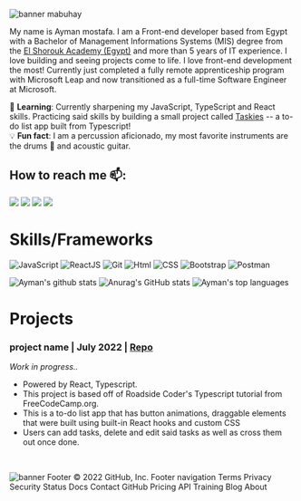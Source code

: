 <!-- # Howdy! Welcome to my page! 👋 -->
<img src='images/Mabuhay_gif.gif' alt="banner mabuhay"></img>

My name is Ayman mostafa. I am a Front-end developer based from Egypt with a Bachelor of Management Informations Systems (MIS) degree from the [El Shorouk Academy (Egypt)](https://hicit.sha.edu.eg/department-mis.php) and more than 5 years of IT experience. I love building and seeing projects come to life. I love front-end development the most! Currently just completed a fully remote apprenticeship program with Microsoft Leap and now transitioned as a full-time Software Engineer at Microsoft.

🌱 **Learning**: Currently sharpening my JavaScript, TypeScript and React skills. Practicing said skills by building a small project called [Taskies](https://github.com/tolentinoel/Typescript_taskies) -- a to-do list app built from Typescript!<br/>
💡 **Fun fact**: I am a percussion aficionado, my most favorite instruments are the drums 🥁 and acoustic guitar.


## How to reach me 📫:
<span>
    <a href="mailto:ayman.mosstafa@gmail.com" target="blank"><img src="https://img.shields.io/badge/Gmail-D14836?style=for-the-badge&logo=gmail&logoColor=white"></a>
    <a href="https://www.linkedin.com/in/ayman-mostafa2018/" target="blank"><img src="https://img.shields.io/badge/LinkedIn-0077B5?style=for-the-badge&logo=linkedin&logoColor=white"/></a>
    <a href="https://codepen.io/Ayman-2013s4" target="blank"><img src="https://img.shields.io/badge/Codepen-000000?style=for-the-badge&logo=codepen&logoColor=green"/></a>
    <a href="https://github.com/Ayman91" target="blank"><img src="https://img.shields.io/badge/GitHub-100000?style=for-the-badge&logo=github&logoColor=violet"/>
    </a>
</span>
<br/>


# Skills/Frameworks
![JavaScript](https://img.shields.io/badge/JavaScript-323330?style=for-the-badge&logo=javascript&logoColor=F7DF1E)
![ReactJS](https://img.shields.io/badge/React-20232A?style=for-the-badge&logo=react&logoColor=61DAFB)
![Git](https://img.shields.io/badge/Git-F05032?style=for-the-badge&logo=git&logoColor=white)
![Html](https://img.shields.io/badge/HTML5-E34F26?style=for-the-badge&logo=html5&logoColor=white)
![CSS](https://img.shields.io/badge/CSS-239120?&style=for-the-badge&logo=css3&logoColor=white)
![Bootstrap](https://img.shields.io/badge/Bootstrap-563D7C?style=for-the-badge&logo=bootstrap&logoColor=white)
![Postman](https://img.shields.io/badge/Postman-FF6C37?style=for-the-badge&logo=Postman&logoColor=white)

<span>

![Ayman's github stats](https://github-readme-stats.vercel.app/api?username=Ayman91&theme=merko&layout=compact)
![Anurag's GitHub stats](https://github-readme-stats.vercel.app/api?username=Ayman91&theme=dark&show_icons=true)
![Ayman's top languages](https://github-readme-stats.vercel.app/api/top-langs/?username=Ayman91&layout=compact&theme=merko)

</span>

# Projects

### project name | July 2022 | [Repo](https://github.com/)
_Work in progress.._
<br/>

* Powered by React, Typescript.<br/>
* This project is based off of Roadside Coder's Typescript tutorial from FreeCodeCamp.org.
* This is a to-do list app that has button animations, draggable elements that were built using built-in React hooks and custom CSS
* Users can add tasks, delete and edit said tasks as well as cross them out once done.
<br/>



<img src='images/Github_banner.png' alt="banner"></img>
Footer
© 2022 GitHub, Inc.
Footer navigation
Terms
Privacy
Security
Status
Docs
Contact GitHub
Pricing
API
Training
Blog
About
